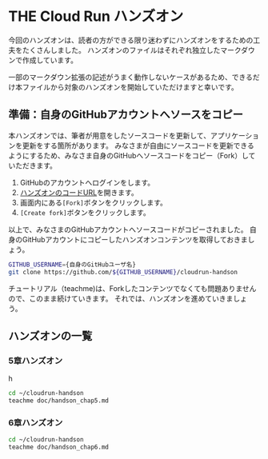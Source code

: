 # **THE Cloud Run ハンズオン**

今回のハンズオンは、読者の方ができる限り迷わずにハンズオンをするための工夫をたくさんしました。
ハンズオンのファイルはそれぞれ独立したマークダウンで作成しています。

一部のマークダウン拡張の記述がうまく動作しないケースがあるため、できるだけ本ファイルから対象のハンズオンを開始していただけますと幸いです。

## 準備：自身のGitHubアカウントへソースをコピー

本ハンズオンでは、筆者が用意をしたソースコードを更新して、アプリケーションを更新をする箇所があります。
みなさまが自由にソースコードを更新できるようにするため、みなさま自身のGitHubへソースコードをコピー（Fork）していただきます。

1. GitHubのアカウントへログインをします。
2. [ハンズオンのコードURL](https://github.com/uma-arai/cloudrun-handson)を開きます。
3. 画面内にある`[Fork]`ボタンをクリックします。
4. `[Create fork]`ボタンをクリックします。

以上で、みなさまのGitHubアカウントへソースコードがコピーされました。
自身のGitHubアカウントにコピーしたハンズオンコンテンツを取得しておきましょう。

```bash
GITHUB_USERNAME={自身のGitHubユーザ名}
git clone https://github.com/${GITHUB_USERNAME}/cloudrun-handson
```

チュートリアル（teachme)は、Forkしたコンテンツでなくても問題ありませんので、このまま続けていきます。
それでは、ハンズオンを進めていきましょう。

## **ハンズオンの一覧**

### **5章ハンズオン**
h
```bash
cd ~/cloudrun-handson
teachme doc/handson_chap5.md
```

### **6章ハンズオン**

```bash
cd ~/cloudrun-handson
teachme doc/handson_chap6.md
```
